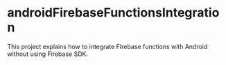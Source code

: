 # androidFirebaseFunctionsIntegration
This project explains how to integrate FIrebase functions with Android without using Firebase SDK. 
